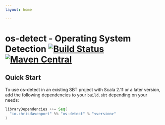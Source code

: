 ```yaml
---
layout: home

---
```


# os-detect - Operating System Detection [![Build Status](https://travis-ci.com/ChristopherDavenport/os-detect.svg?branch=master)](https://travis-ci.com/ChristopherDavenport/os-detect) [![Maven Central](https://maven-badges.herokuapp.com/maven-central/io.chrisdavenport/os-detect_2.12/badge.svg)](https://maven-badges.herokuapp.com/maven-central/io.chrisdavenport/os-detect_2.12)

## Quick Start

To use os-detect in an existing SBT project with Scala 2.11 or a later version, add the following dependencies to your
`build.sbt` depending on your needs:

```scala
libraryDependencies ++= Seq(
  "io.chrisdavenport" %% "os-detect" % "<version>"
)
```